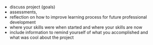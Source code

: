 - discuss project (goals)
- assessments, 
- reflection on how to improve learning process for future professional development
- where your skills were when started and where your skills are now
- include information to remind yourself of what you accomplished and what was cool about the project
